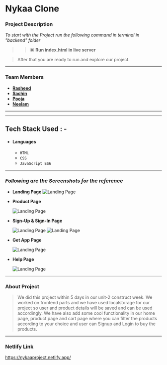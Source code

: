 # Nykaa Clone

### Project Description

_To start with the Project run the following command in terminal in "backend" folder_

> > ⌘ **Run index.html in live server**

> After that you are ready to run and explore our project.

---

### Team Members

- **[Rasheed](https://github.com/rasheed8123)**
- **[Sachin ](https://github.com/)**
- **[Pooja](https://github.com/)**
- **[Neelam](https://github.com/Neelam2026)**

---

---

## Tech Stack Used : -

- #### Languages
  - `HTML`
  - `CSS`
  - `JavaScript ES6`


---

### _Following are the Screenshots for the reference_

- **Landing Page**
  ![Landing Page](https://miro.medium.com/max/3840/1*sykT_cXVDMoH6kF_J4FjPg.png)

- **Product Page**

  ![Landing Page](https://cdn-images-1.medium.com/max/500/1*iRnuQBCoi_YdBdTTU9onYA.png)


- **Sign-Up & Sign-In Page**

  ![Landing Page](https://cdn-images-1.medium.com/max/750/1*pb_S97teGW_93SgyU3QEwg.png)
  ![Landing Page](https://cdn-images-1.medium.com/max/750/1*APKryfh4sxXAnzSUOSSK8Q.png)


- **Get App Page**

  ![Landing Page](https://cdn-images-1.medium.com/max/500/1*6Nb4-tgNNyrukLI2q4GTPQ.png)

- **Help Page**

  ![Landing Page](https://cdn-images-1.medium.com/max/500/1*mUewfwiq9TZ1HMZ5cHQAqQ.png)

---

### About Project

> We did this project within 5 days in our unit-2 construct week. We worked on frontend parts and we have used localstorage for our project so user and product details will be saved and can be used accordingly. We have also add some cool functionality in our home page, product page and cart page where you can filter the products according to your choice and user can Signup and Login to buy the products.

---



### Netlify Link
https://nykaaproject.netlify.app/

